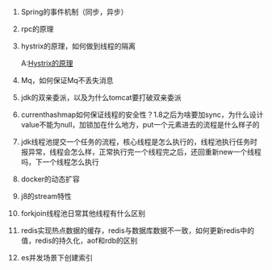 1. Spring的事件机制（同步，异步）

2. rpc的原理

3. hystrix的原理，如何做到线程的隔离

   A:[Hystrix的原理](https://blog.csdn.net/qq_25484147/article/details/83375225)

4. Mq，如何保证Mq不丢失消息

5. jdk的双亲委派，以及为什么tomcat要打破双亲委派

6. currenthashmap如何保证线程的安全性？1.8之后为啥要加sync，为什么设计value不能为null，加锁加在什么地方，put一个元素进去的流程是什么样子的

7. jdk线程池提交一个任务的流程，核心线程是怎么执行的，线程池执行任务时报异常，线程会怎么样，正常执行完一个线程完之后，还回重新new一个线程吗，下一个线程怎么执行

8. docker的动态扩容

9. j8的stream特性

10. forkjoin线程池日常其他线程有什么区别

11. redis实现热点数据的缓存，redis与数据库数据不一致，如何更新redis中的值，redis的持久化，aof和rdb的区别

12. es并发场景下创建索引